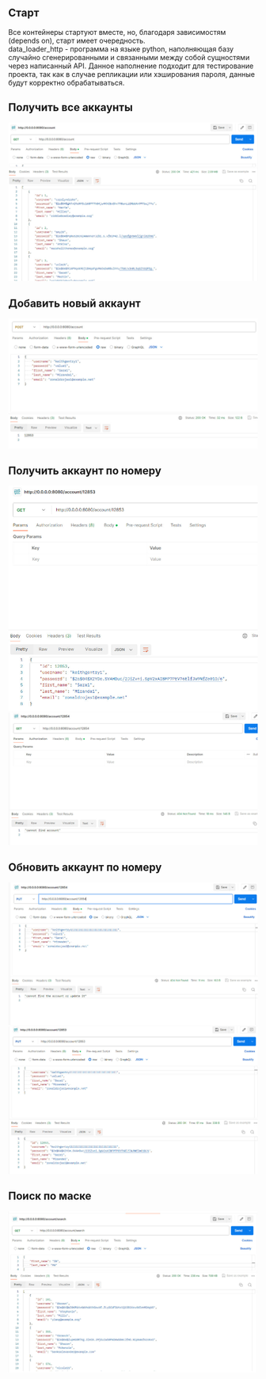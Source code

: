 ## Старт
Все контейнеры стартуют вместе, но, благодаря зависимостям (depends on), старт имеет очередность.   
data_loader_http - программа на языке python, наполняющая базу случайно сгенерированными и связанными между собой сущностями через написанный API. Данное наполнение подходит для тестирование проекта, так как в случае репликации или хэширования пароля, данные будут корректно обрабатываться. 


## Получить все аккаунты
![Get all accounts](https://github.com/Brinckley/SystemArchitecture_2024/blob/main/Lab_2_Stateful_service_for_RDBMS/imgs/il1.jpg)
## Добавить новый аккаунт
![Add accounts](https://github.com/Brinckley/SystemArchitecture_2024/blob/main/Lab_2_Stateful_service_for_RDBMS/imgs/il2.jpg)
## Получить аккаунт по номеру
![Get account](https://github.com/Brinckley/SystemArchitecture_2024/blob/main/Lab_2_Stateful_service_for_RDBMS/imgs/il3.jpg)
![No account](https://github.com/Brinckley/SystemArchitecture_2024/blob/main/Lab_2_Stateful_service_for_RDBMS/imgs/il4.jpg)
## Обновить аккаунт по номеру
![Get account](https://github.com/Brinckley/SystemArchitecture_2024/blob/main/Lab_2_Stateful_service_for_RDBMS/imgs/il5.jpg)
![No account](https://github.com/Brinckley/SystemArchitecture_2024/blob/main/Lab_2_Stateful_service_for_RDBMS/imgs/il6.jpg)
## Поиск по маске
![Mask search](https://github.com/Brinckley/SystemArchitecture_2024/blob/main/Lab_2_Stateful_service_for_RDBMS/imgs/il7.jpg)